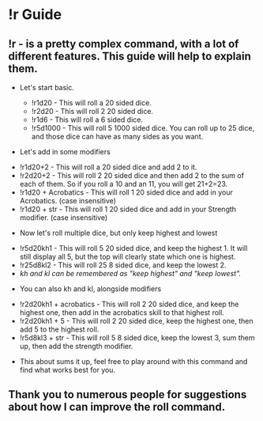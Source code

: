# !r Guide
## !r - is a pretty complex command, with a lot of different features.  This guide will help to explain them.

+ Let's start basic.
   * !r1d20 - This will roll a 20 sided dice.
   * !r2d20 - This will roll 2 20 sided dice.
   * !r1d6 - This will roll a 6 sided dice.
   * !r5d1000 - This will roll 5 1000 sided dice.  You can roll up to 25 dice, and those dice can have as many sides as you want.

+ Let's add in some modifiers
 * !r1d20+2 - This will roll a 20 sided dice and add 2 to it.
 * !r2d20+2 - This will roll 2 20 sided dice and then add 2 to the sum of each of them.  So if you roll a 10 and an 11, you will get 21+2=23.
 * !r1d20 + Acrobatics - This will roll 1 20 sided dice and add in your Acrobatics. (case insensitive)
 * !r1d20 + str - This will roll 1 20 sided dice and add in your Strength modifier. (case insensitive)

+ Now let's roll multiple dice, but only keep highest and lowest
 * !r5d20kh1 - This will roll 5 20 sided dice, and keep the highest 1.  It will still display all 5, but the top will clearly state which one is highest.
 * !r25d8kl2 - This will roll 25 8 sided dice, and keep the lowest 2.
 * *kh and kl can be remembered as "keep highest" and "keep lowest".*

+ You can also kh and kl, alongside modifiers
 * !r2d20kh1 + acrobatics - This will roll 2 20 sided dice, and keep the highest one, then add in the acrobatics skill to that highest roll.
 * !r2d20kh1 + 5 - This will roll 2 20 sided dice, keep the highest one, then add 5 to the highest roll.
 * !r5d8kl3 + str - This will roll 5 8 sided dice, keep the lowest 3, sum them up, then add the strength modifier.

+ This about sums it up, feel free to play around with this command and find what works best for you.  

## Thank you to numerous people for suggestions about how I can improve the roll command.

